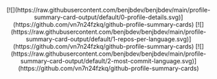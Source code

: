 
<p align="center">
[![](https://raw.githubusercontent.com/benjbdev/benjbdev/main/profile-summary-card-output/default/0-profile-details.svg)](https://github.com/vn7n24fzkq/github-profile-summary-cards)
[![](https://raw.githubusercontent.com/benjbdev/benjbdev/main/profile-summary-card-output/default/1-repos-per-language.svg)](https://github.com/vn7n24fzkq/github-profile-summary-cards) [![](https://raw.githubusercontent.com/benjbdev/benjbdev/main/profile-summary-card-output/default/2-most-commit-language.svg)](https://github.com/vn7n24fzkq/github-profile-summary-cards)
</p>
